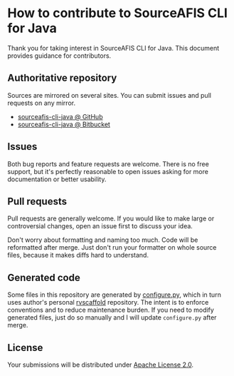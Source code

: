 <!--- Generated by scripts/configure.py --->
# How to contribute to SourceAFIS CLI for Java

Thank you for taking interest in SourceAFIS CLI for Java. This document provides guidance for contributors.

## Authoritative repository

Sources are mirrored on several sites. You can submit issues and pull requests on any mirror.

* [sourceafis-cli-java @ GitHub](https://github.com/robertvazan/sourceafis-cli-java)
* [sourceafis-cli-java @ Bitbucket](https://bitbucket.org/robertvazan/sourceafis-cli-java)

## Issues

Both bug reports and feature requests are welcome. There is no free support,
but it's perfectly reasonable to open issues asking for more documentation or better usability.

## Pull requests

Pull requests are generally welcome.
If you would like to make large or controversial changes, open an issue first to discuss your idea.

Don't worry about formatting and naming too much. Code will be reformatted after merge.
Just don't run your formatter on whole source files, because it makes diffs hard to understand.

## Generated code

Some files in this repository are generated by [configure.py](scripts/configure.py),
which in turn uses author's personal [rvscaffold](https://github.com/robertvazan/rvscaffold) repository.
The intent is to enforce conventions and to reduce maintenance burden.
If you need to modify generated files, just do so manually and I will update `configure.py` after merge.

## License

Your submissions will be distributed under [Apache License 2.0](LICENSE).
